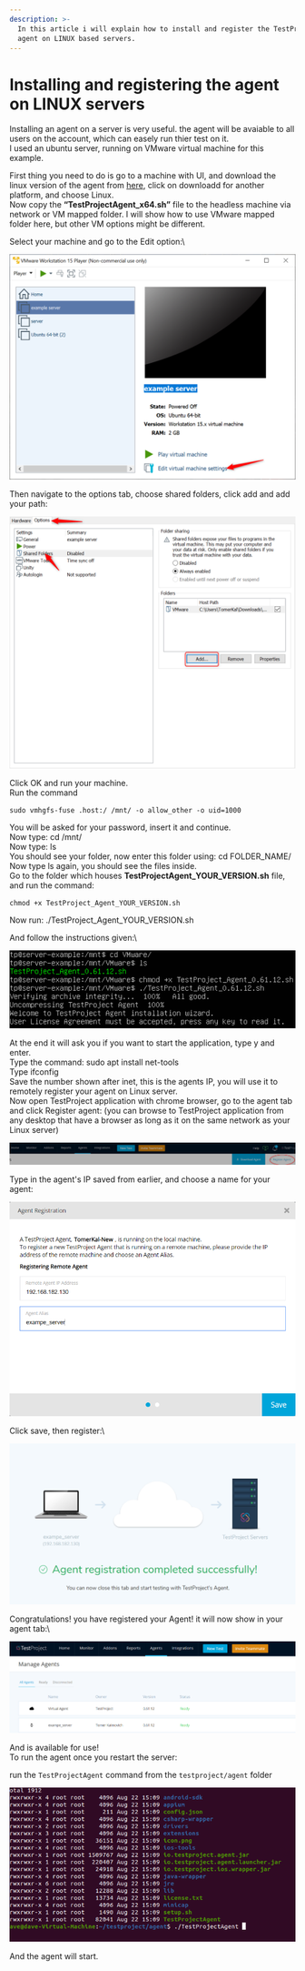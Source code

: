 ```yaml
---
description: >-
  In this article i will explain how to install and register the TestProject
  agent on LINUX based servers.
---
```


# Installing and registering the agent on LINUX servers

Installing an agent on a server is very useful. the agent will be avaiable to all users on the account, which can easely run thier test on it.\
I used an ubuntu server, running on VMware virtual machine for this example.

First thing you need to do is go to a machine with UI, and download the linux version of the agent from [here](https://app.testproject.io/#/download), click on downloadd for another platform, and choose Linux.\
Now copy the **“TestProjectAgent\_x64.sh”** file to the headless machine via network or VM mapped folder. I will show how to use VMware mapped folder here, but other VM options might be different.

Select your machine and go to the Edit option:\


![](<../../.gitbook/assets/image (561) (1).png>)

Then navigate to the options tab, choose shared folders, click add and add your path:

![](<../../.gitbook/assets/image (565) (1).png>)

Click OK and run your machine.\
Run the command&#x20;

```shell
sudo vmhgfs-fuse .host:/ /mnt/ -o allow_other -o uid=1000
```

You will be asked for your password, insert it and continue.\
Now type: cd /mnt/\
Now type: ls\
You should see your folder, now enter this folder using: cd FOLDER\_NAME/\
Now type ls again, you should see the files inside.\
Go to the folder which houses **TestProjectAgent\_YOUR\_VERSION.sh** file, and run the command:

```shell
chmod +x TestProject_Agent_YOUR_VERSION.sh
```

Now run: ./TestProject\_Agent\_YOUR\_VERSION.sh

And follow the instructions given:\


![](<../../.gitbook/assets/image (518) (1).png>)

At the end it will ask you if you want to start the application, type y and enter.\
Type the command: sudo apt install net-tools\
Type ifconfig\
Save the number shown after inet, this is the agents IP, you will use it to remotely register your agent on Linux server.\
Now open TestProject application with chrome browser, go to the agent tab and click Register agent: (you can browse to TestProject application from any desktop that have a browser as long as it on the same network as your Linux server)&#x20;

![](<../../.gitbook/assets/image (512) (1).png>)

Type in the agent's IP saved from earlier, and choose a name for your agent:

![](<../../.gitbook/assets/image (488) (1).png>)

Click save, then register:\


![](<../../.gitbook/assets/image (543) (1) (1).png>)

Congratulations! you have registered your Agent! it will now show in your agent tab:\


![](<../../.gitbook/assets/image (529) (1).png>)

And is available for use!\
To run the agent once you restart the server:

run the `TestProjectAgent` command from the `testproject/agent` folder

![](<../../.gitbook/assets/image (449).png>)

And the agent will start.
